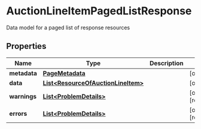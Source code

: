 

# AuctionLineItemPagedListResponse

Data model for a paged list of response resources

## Properties

| Name | Type | Description | Notes |
|------------ | ------------- | ------------- | -------------|
|**metadata** | [**PageMetadata**](PageMetadata.md) |  |  [optional] |
|**data** | [**List&lt;ResourceOfAuctionLineItem&gt;**](ResourceOfAuctionLineItem.md) |  |  [optional] |
|**warnings** | [**List&lt;ProblemDetails&gt;**](ProblemDetails.md) |  |  [optional] [readonly] |
|**errors** | [**List&lt;ProblemDetails&gt;**](ProblemDetails.md) |  |  [optional] [readonly] |



